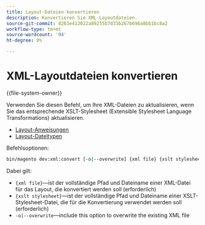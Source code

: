 ```yaml
---
title: Layout-Dateien konvertieren
description: Konvertieren Sie XML-Layoutdateien.
source-git-commit: d263e412022a89255b7d33b267b696a8bb1bc8a2
workflow-type: tm+mt
source-wordcount: '94'
ht-degree: 0%

---
```



# XML-Layoutdateien konvertieren

{{file-system-owner}}

Verwenden Sie diesen Befehl, um Ihre XML-Dateien zu aktualisieren, wenn Sie das entsprechende XSLT-Stylesheet (Extensible Stylesheet Language Transformations) aktualisieren.

- [Layout-Anweisungen](https://developer.adobe.com/commerce/frontend-core/guide/layouts/xml-instructions/)
- [Layout-Dateitypen](https://developer.adobe.com/commerce/frontend-core/guide/layouts/types/)

Befehlsoptionen:

```bash
bin/magento dev:xml:convert [-o|--overwrite] {xml file} {xslt stylesheet}
```

Dabei gilt:

- `{xml file}`—ist der vollständige Pfad und Dateiname einer XML-Datei für das Layout, die konvertiert werden soll (erforderlich)
- `{xslt stylesheet}`—ist der vollständige Pfad und Dateiname einer XSLT-Stylesheet-Datei, die für die Konvertierung verwendet werden soll (erforderlich)
- `-o|--overwrite`—include this option to overwrite the existing XML file
